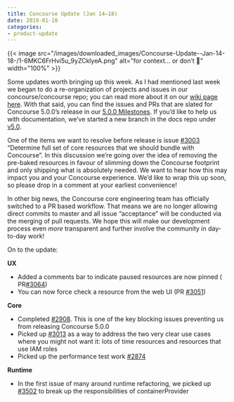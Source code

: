 ```yaml
---
title: Concourse Update (Jan 14–18)
date: 2019-01-18
categories:
- product-update
---
```


{{< image src="/images/downloaded_images/Concourse-Update--Jan-14-18-/1-6MKC6FrHvi5u_9yZCklyeA.png" alt="for context...
or don’t 🤷" width="100%" >}}

<!-- more -->

Some updates worth bringing up this week. As I had mentioned last week we began to do a re-organization of projects and
issues in our concourse/concourse repo; you can read more about it on
our [wiki page here](https://github.com/concourse/concourse/wiki/How-Issues-are-Managed). With that said, you can find
the issues and PRs that are slated for Concourse 5.0.0’s release in
our [5.0.0 Milestones](https://github.com/concourse/concourse/milestone/33). If you’d like to help us with
documentation, we’ve started a new branch in the docs repo under [v5.0](https://github.com/concourse/docs/tree/v5.0).

One of the items we want to resolve before release is issue [#3003](https://github.com/concourse/concourse/issues/3003)
“Determine full set of core resources that we should bundle with Concourse”. In this discussion we’re going over the
idea of removing the pre-baked resources in favour of slimming down the Concourse footprint and only shipping what is
absolutely needed. We want to hear how this may impact you and your Concourse experience. We’d like to wrap this up
soon, so please drop in a comment at your earliest convenience!

In other big news, the Concourse core engineering team has officially switched to a PR based workflow. That means we are
no longer allowing direct commits to master and all issue “acceptance” will be conducted via the merging of pull
requests. We hope this will make our development process even _more_ transparent and further involve the community in
day-to-day work!

On to the update:

**UX**

- Added a comments bar to indicate paused resources are now pinned (
  PR[#3064](https://github.com/concourse/concourse/pull/3064))
- You can now force check a resource from the web UI (PR [#3051](https://github.com/concourse/concourse/pull/3051))

**Core**

- Completed [#2908](https://github.com/concourse/concourse/issues/2908). This is one of the key blocking issues
  preventing us from releasing Concourse 5.0.0
- Picked up [#3013](https://github.com/concourse/concourse/issues/3013) as a way to address the two very clear use cases
  where you might not want it: lots of time resources and resources that use IAM roles
- Picked up the performance test work [#2874](https://github.com/concourse/concourse/issues/2874)

**Runtime**

- In the first issue of many around runtime refactoring, we picked
  up [#3502](https://github.com/concourse/concourse/issues/3052) to break up the responsibilities of containerProvider
